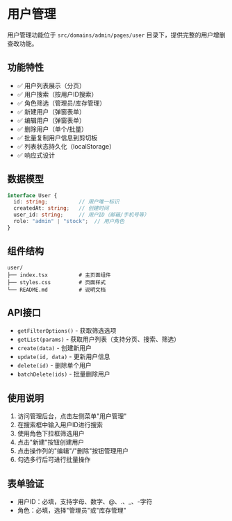 # 用户管理

用户管理功能位于 `src/domains/admin/pages/user` 目录下，提供完整的用户增删查改功能。

## 功能特性

- ✅ 用户列表展示（分页）
- ✅ 用户搜索（按用户ID搜索）
- ✅ 角色筛选（管理员/库存管理）
- ✅ 新建用户（弹窗表单）
- ✅ 编辑用户（弹窗表单）
- ✅ 删除用户（单个/批量）
- ✅ 批量复制用户信息到剪切板
- ✅ 列表状态持久化（localStorage）
- ✅ 响应式设计

## 数据模型

```typescript
interface User {
  id: string;          // 用户唯一标识
  createdAt: string;   // 创建时间
  user_id: string;     // 用户ID（邮箱/手机号等）
  role: "admin" | "stock";  // 用户角色
}
```

## 组件结构

```
user/
├── index.tsx          # 主页面组件
├── styles.css         # 页面样式
└── README.md          # 说明文档
```

## API接口

- `getFilterOptions()` - 获取筛选选项
- `getList(params)` - 获取用户列表（支持分页、搜索、筛选）
- `create(data)` - 创建新用户
- `update(id, data)` - 更新用户信息
- `delete(id)` - 删除单个用户
- `batchDelete(ids)` - 批量删除用户

## 使用说明

1. 访问管理后台，点击左侧菜单"用户管理"
2. 在搜索框中输入用户ID进行搜索
3. 使用角色下拉框筛选用户
4. 点击"新建"按钮创建用户
5. 点击操作列的"编辑"/"删除"按钮管理用户
6. 勾选多行后可进行批量操作

## 表单验证

- 用户ID：必填，支持字母、数字、@、.、_、-字符
- 角色：必填，选择"管理员"或"库存管理"